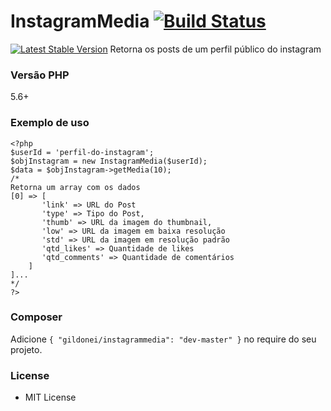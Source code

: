 # InstagramMedia [![Build Status](https://api.travis-ci.org/gildonei/instagrammedia.png)](https://travis-ci.org/gildonei/instagrammedia)
[![Latest Stable Version](https://poser.pugx.org/gildonei/instagrammedia/v/stable.svg)](https://packagist.org/packages/gildonei/instagrammedia)
Retorna os posts de um perfil público do instagram

### Versão PHP
5.6+

### Exemplo de uso
```
<?php
$userId = 'perfil-do-instagram';
$objInstagram = new InstagramMedia($userId);
$data = $objInstagram->getMedia(10);
/*
Retorna um array com os dados
[0] => [
       'link' => URL do Post
       'type' => Tipo do Post,
       'thumb' => URL da imagem do thumbnail,
       'low' => URL da imagem em baixa resolução
       'std' => URL da imagem em resolução padrão
       'qtd_likes' => Quantidade de likes
       'qtd_comments' => Quantidade de comentários
    ]
]...
*/
?>
```
### Composer

Adicione `{ "gildonei/instagrammedia": "dev-master" }` no require do seu projeto.

### License

* MIT License
